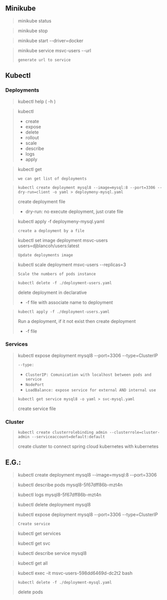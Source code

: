 ## Minikube

> minikube status

> minikube stop

> minikube start --driver=docker

> minikube service msvc-users --url
>
> `generate url to service `



## Kubectl

### Deployments

> kubectl help ( -h )

> kubectl
>
> * create
> * expose
> * delete
> * rollout
> * scale
> * describe
> * logs
> * apply

> kubectl get
>
> `we can get list of deployments`

> `kubectl create deployment mysql8 --image=mysql:8 --port=3306 --dry-run=client -o yaml > deploymeny-mysql.yaml`
>
> create deployment file
>
> * dry-run: no execute deployment, just crate file

> kubectl apply -f deploymeny-mysql.yaml
>
> `create a deployment by a file`

> kubectl set image deployment msvc-users users=djblancoh/users:latest
>
> `Update deployments image`

> kubectl scale deployment msvc-users --replicas=3
>
> `Scale the numbers of pods instance`

> `kubectl delete -f ./deployment-users.yaml`
>
> delete deployment in declarative
>
> * -f file with associate name to deployment

> `kubectl apply -f ./deployment-users.yaml`
>
> Run a deployment, if it not exist  then create deployment
>
> * -f file

### Services

> kubectl expose deployment mysql8 --port=3306 --type=ClusterIP
>
> `--type:`
>
> * `ClusterIP: Comunication with localhost between pods and service`
> * `NodePort`
> * `LoadBalance: expose service for external AND internal use`

> `kubectl get service mysql8 -o yaml > svc-mysql.yaml`
>
> create service file

### Cluster

> `kubectl create clusterrolebinding admin --clusterrole=cluster-admin --serviceaccount=default:default`
>
> create cluster to connect spring cloud kubernetes with kubernetes

## E.G.:

> kubectl create deployment mysql8 --image=mysql:8 --port=3306

> kubectl describe pods mysql8-5f67dff86b-mzt4n

> kubectl logs mysql8-5f67dff86b-mzt4n

> kubectl delete deployment mysql8

> kubectl expose deployment mysql8 --port=3306 --type=ClusterIP
>
> `Create service`

> kubectl get services
>
> kubectl get svc

> kubectl describe service mysql8

> kubectl get all

> kubectl exec -it msvc-users-598dd6469d-dc2t2 bash

> `kubectl delete -f ./deployment-mysql.yaml`
>
> delete pods
